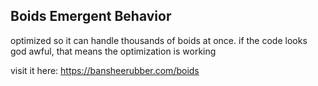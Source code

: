 ## Boids Emergent Behavior
optimized so it can handle thousands of boids at once. if the code looks god awful, that means the optimization is working

visit it here: https://bansheerubber.com/boids